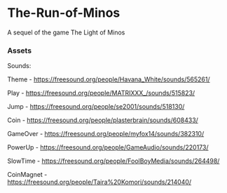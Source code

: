 # The-Run-of-Minos
A sequel of the game The Light of Minos


### Assets

Sounds:

Theme - https://freesound.org/people/Havana_White/sounds/565261/

Play - https://freesound.org/people/MATRIXXX_/sounds/515823/

Jump - https://freesound.org/people/se2001/sounds/518130/

Coin - https://freesound.org/people/plasterbrain/sounds/608433/

GameOver - https://freesound.org/people/myfox14/sounds/382310/

PowerUp - https://freesound.org/people/GameAudio/sounds/220173/

SlowTime - https://freesound.org/people/FoolBoyMedia/sounds/264498/

CoinMagnet - https://freesound.org/people/Taira%20Komori/sounds/214040/
